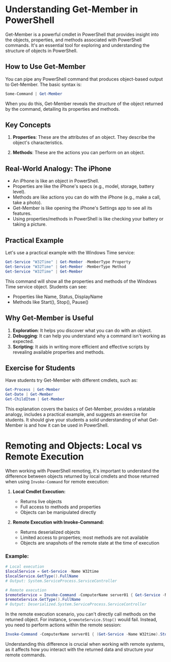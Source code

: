 # Understanding Get-Member in PowerShell

Get-Member is a powerful cmdlet in PowerShell that provides insight into the objects, properties, and methods associated with PowerShell commands.
 It's an essential tool for exploring and understanding the structure of objects in PowerShell.

## How to Use Get-Member

You can pipe any PowerShell command that produces object-based output to Get-Member. The basic syntax is:

```powershell
Some-Command | Get-Member
```

When you do this, Get-Member reveals the structure of the object returned by the command, detailing its properties and methods.

## Key Concepts

1. **Properties**: These are the attributes of an object. They describe the object's characteristics.

2. **Methods**: These are the actions you can perform on an object.


## Real-World Analogy: The iPhone

- An iPhone is like an object in PowerShell.
- Properties are like the iPhone's specs (e.g., model, storage, battery level).
- Methods are like actions you can do with the iPhone (e.g., make a call, take a photo).
- Get-Member is like opening the iPhone's Settings app to see all its features.
- Using properties/methods in PowerShell is like checking your battery or taking a picture.

## Practical Example

Let's use a practical example with the Windows Time service:

```powershell
Get-Service "W32Time" | Get-Member -MemberType Property
Get-Service "W32Time" | Get-Member -MemberType Method
Get-Service "W32Time" | Get-Member
```

This command will show all the properties and methods of the Windows Time service object. Students can see:

- Properties like Name, Status, DisplayName
- Methods like Start(), Stop(), Pause()

## Why Get-Member is Useful

1. **Exploration**: It helps you discover what you can do with an object.
2. **Debugging**: It can help you understand why a command isn't working as expected.
3. **Scripting**: It aids in writing more efficient and effective scripts by revealing available properties and methods.

## Exercise for Students

Have students try Get-Member with different cmdlets, such as:

```powershell
Get-Process | Get-Member
Get-Date | Get-Member
Get-ChildItem | Get-Member
```

This explanation covers the basics of Get-Member, provides a relatable analogy, includes a practical example, and suggests an exercise for students. It should give your students a solid understanding of what Get-Member is and how it can be used in PowerShell.


#  Remoting and Objects: Local vs Remote Execution

When working with PowerShell remoting, it's important to understand the difference between objects returned by local cmdlets and those returned when using `Invoke-Command` for remote execution:

1. **Local Cmdlet Execution:**
   - Returns live objects
   - Full access to methods and properties
   - Objects can be manipulated directly

2. **Remote Execution with Invoke-Command:**
   - Returns deserialized objects
   - Limited access to properties; most methods are not available
   - Objects are snapshots of the remote state at the time of execution

### Example:

```powershell
# Local execution
$localService = Get-Service -Name W32time
$localService.GetType().FullName
# Output: System.ServiceProcess.ServiceController

# Remote execution
$remoteService = Invoke-Command -ComputerName server01 { Get-Service -Name W32time }
$remoteService.GetType().FullName
# Output: Deserialized.System.ServiceProcess.ServiceController
```

In the remote execution scenario, you can't directly call methods on the returned object. For instance, `$remoteService.Stop()` would fail. Instead, you need to perform actions within the remote session:

```powershell
Invoke-Command -ComputerName server01 { (Get-Service -Name W32time).Stop() }
```

Understanding this difference is crucial when working with remote systems, as it affects how you interact with the returned data and structure your remote commands.



